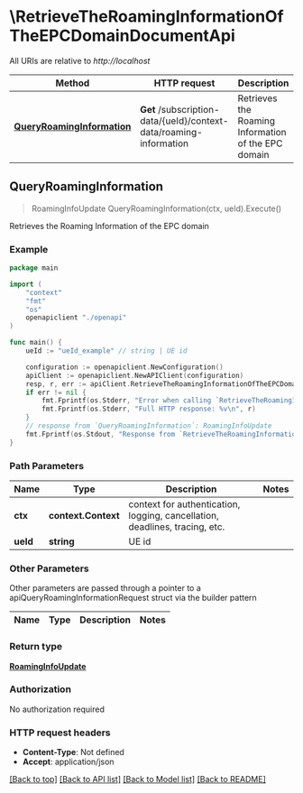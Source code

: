 # \RetrieveTheRoamingInformationOfTheEPCDomainDocumentApi

All URIs are relative to *http://localhost*

Method | HTTP request | Description
------------- | ------------- | -------------
[**QueryRoamingInformation**](RetrieveTheRoamingInformationOfTheEPCDomainDocumentApi.md#QueryRoamingInformation) | **Get** /subscription-data/{ueId}/context-data/roaming-information | Retrieves the Roaming Information of the EPC domain



## QueryRoamingInformation

> RoamingInfoUpdate QueryRoamingInformation(ctx, ueId).Execute()

Retrieves the Roaming Information of the EPC domain

### Example

```go
package main

import (
    "context"
    "fmt"
    "os"
    openapiclient "./openapi"
)

func main() {
    ueId := "ueId_example" // string | UE id

    configuration := openapiclient.NewConfiguration()
    apiClient := openapiclient.NewAPIClient(configuration)
    resp, r, err := apiClient.RetrieveTheRoamingInformationOfTheEPCDomainDocumentApi.QueryRoamingInformation(context.Background(), ueId).Execute()
    if err != nil {
        fmt.Fprintf(os.Stderr, "Error when calling `RetrieveTheRoamingInformationOfTheEPCDomainDocumentApi.QueryRoamingInformation``: %v\n", err)
        fmt.Fprintf(os.Stderr, "Full HTTP response: %v\n", r)
    }
    // response from `QueryRoamingInformation`: RoamingInfoUpdate
    fmt.Fprintf(os.Stdout, "Response from `RetrieveTheRoamingInformationOfTheEPCDomainDocumentApi.QueryRoamingInformation`: %v\n", resp)
}
```

### Path Parameters


Name | Type | Description  | Notes
------------- | ------------- | ------------- | -------------
**ctx** | **context.Context** | context for authentication, logging, cancellation, deadlines, tracing, etc.
**ueId** | **string** | UE id | 

### Other Parameters

Other parameters are passed through a pointer to a apiQueryRoamingInformationRequest struct via the builder pattern


Name | Type | Description  | Notes
------------- | ------------- | ------------- | -------------


### Return type

[**RoamingInfoUpdate**](RoamingInfoUpdate.md)

### Authorization

No authorization required

### HTTP request headers

- **Content-Type**: Not defined
- **Accept**: application/json

[[Back to top]](#) [[Back to API list]](../README.md#documentation-for-api-endpoints)
[[Back to Model list]](../README.md#documentation-for-models)
[[Back to README]](../README.md)

